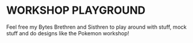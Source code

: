 # WORKSHOP PLAYGROUND

Feel free my Bytes Brethren and Sisthren to play around with stuff, mock stuff and do designs like the Pokemon workshop!
